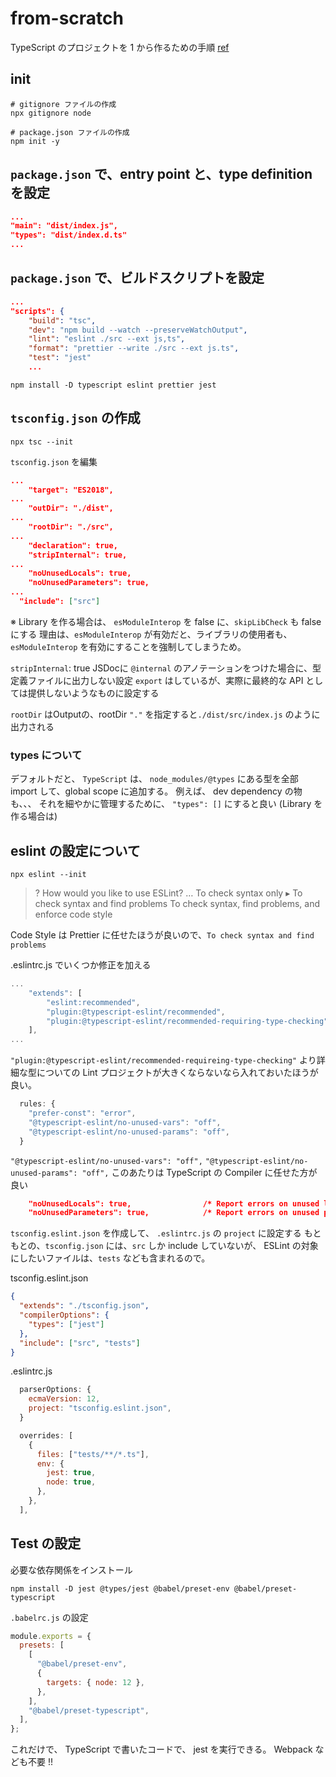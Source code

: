 # from-scratch

TypeScript のプロジェクトを 1 から作るための手順
[ref](https://frontendmasters.com/courses/production-typescript/creating-a-project-from-scratch/)

## init

```shell
# gitignore ファイルの作成
npx gitignore node

# package.json ファイルの作成
npm init -y
```

## `package.json` で、entry point と、type definition を設定

```json
...
"main": "dist/index.js",
"types": "dist/index.d.ts"
...
```

## `package.json` で、ビルドスクリプトを設定

```json
...
"scripts": {
    "build": "tsc",
    "dev": "npm build --watch --preserveWatchOutput",
    "lint": "eslint ./src --ext js,ts",
    "format": "prettier --write ./src --ext js.ts",
    "test": "jest"
    ...
```

```shell
npm install -D typescript eslint prettier jest
```

## `tsconfig.json` の作成

```shell
npx tsc --init
```

`tsconfig.json` を編集

```json
...
    "target": "ES2018",
...
    "outDir": "./dist",
...
    "rootDir": "./src",
...
    "declaration": true,
    "stripInternal": true,
...
    "noUnusedLocals": true,
    "noUnusedParameters": true,
...
  "include": ["src"]
```

※ Library を作る場合は、 `esModuleInterop` を false に、`skipLibCheck` も false にする
理由は、`esModuleInterop` が有効だと、ライブラリの使用者も、`esModuleInterop` を有効にすることを強制してしまうため。

`stripInternal`: true
JSDocに `@internal` のアノテーションをつけた場合に、型定義ファイルに出力しない設定
`export` はしているが、実際に最終的な API としては提供しないようなものに設定する

`rootDir` はOutputの、rootDir
`"."` を指定すると`./dist/src/index.js` のように出力される

### types について

デフォルトだと、 `TypeScript` は、 `node_modules/@types` にある型を全部 import して、global scope に追加する。
例えば、 dev dependency の物も、、、
それを細やかに管理するために、 `"types": []` にすると良い (Library を作る場合は)

## eslint の設定について

```shell
npx eslint --init
```

>? How would you like to use ESLint? …
> To check syntax only
>▸ To check syntax and find problems
> To check syntax, find problems, and enforce code style

Code Style は Prettier に任せたほうが良いので、`To check syntax and find problems`

.eslintrc.js でいくつか修正を加える

```js
...
    "extends": [
        "eslint:recommended",
        "plugin:@typescript-eslint/recommended",
        "plugin:@typescript-eslint/recommended-requiring-type-checking"
    ],
...
```

`"plugin:@typescript-eslint/recommended-requireing-type-checking"` より詳細な型についての Lint
プロジェクトが大きくならないなら入れておいたほうが良い。

```js
  rules: {
    "prefer-const": "error",
    "@typescript-eslint/no-unused-vars": "off",
    "@typescript-eslint/no-unused-params": "off",
  }
```

`"@typescript-eslint/no-unused-vars": "off",`
`"@typescript-eslint/no-unused-params": "off",`
このあたりは TypeScript の Compiler に任せた方が良い

```json
    "noUnusedLocals": true,                /* Report errors on unused locals. */
    "noUnusedParameters": true,            /* Report errors on unused parameters. */
```

`tsconfig.eslint.json` を作成して、 `.eslintrc.js` の `project` に設定する
もともとの、`tsconfig.json` には、`src` しか include していないが、 ESLint の対象にしたいファイルは、`tests` なども含まれるので。

tsconfig.eslint.json

```json
{
  "extends": "./tsconfig.json",
  "compilerOptions": {
    "types": ["jest"]
  },
  "include": ["src", "tests"]
}
```

.eslintrc.js

```js
  parserOptions: {
    ecmaVersion: 12,
    project: "tsconfig.eslint.json",
  }
```

```js
  overrides: [
    {
      files: ["tests/**/*.ts"],
      env: {
        jest: true,
        node: true,
      },
    },
  ],
```

## Test の設定

必要な依存関係をインストール

```shell
npm install -D jest @types/jest @babel/preset-env @babel/preset-typescript
```

`.babelrc.js` の設定

```js
module.exports = {
  presets: [
    [
      "@babel/preset-env",
      {
        targets: { node: 12 },
      },
    ],
    "@babel/preset-typescript",
  ],
};
```

これだけで、 TypeScript で書いたコードで、 jest を実行できる。
Webpack なども不要 !!
